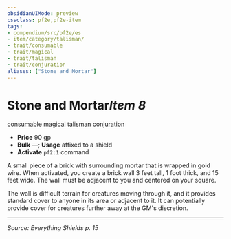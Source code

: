 ```yaml
---
obsidianUIMode: preview
cssclass: pf2e,pf2e-item
tags:
- compendium/src/pf2e/es
- item/category/talisman/
- trait/consumable
- trait/magical
- trait/talisman
- trait/conjuration
aliases: ["Stone and Mortar"]
---
```

# Stone and Mortar*Item 8*  
[consumable](consumable.md)  [magical](magical.md)  [talisman](talisman.md)  [conjuration](conjuration.md)

- **Price** 90 gp
- **Bulk** —; **Usage** affixed to a shield
- **Activate** `pf2:1` command

A small piece of a brick with surrounding mortar that is wrapped in gold wire. When activated, you create a brick wall 3 feet tall, 1 foot thick, and 15 feet wide. The wall must be adjacent to you and centered on your square.

The wall is difficult terrain for creatures moving through it, and it provides standard cover to anyone in its area or adjacent to it. It can potentially provide cover for creatures further away at the GM's discretion.

---
*Source: Everything Shields p. 15*